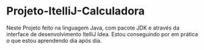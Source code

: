 # Projeto-ItelliJ-Calculadora
Neste Projeto feito na linguagem Java, com pacote JDK e através da interface de desenvolvimento ItelliJ Idea.
Estou conseguindo por em prática o que estou aprendendo dia após dia.
